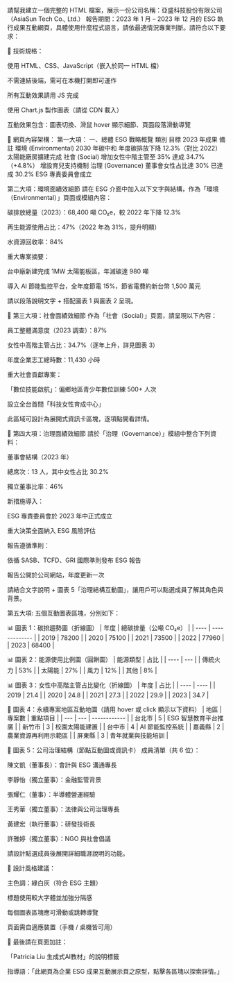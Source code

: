 請幫我建立一個完整的 HTML 檔案，展示一份公司名稱：亞盛科技股份有限公司（AsiaSun Tech Co., Ltd.）
報告期間：2023 年 1 月 – 2023 年 12 月的 ESG 執行成果互動網頁，具體使用什麼程式語言，請依最適情況專業判斷。請符合以下要求：

🔧 技術規格：

使用 HTML、CSS、JavaScript（嵌入於同一 HTML 檔）

不需連結後端，需可在本機打開即可運作

所有互動效果請用 JS 完成

使用 Chart.js 製作圖表（請從 CDN 載入）

互動效果包含：圖表切換、滑鼠 hover 顯示細節、頁面段落滑動導覽

📘 網頁內容架構：
第一大項：
一、總體 ESG 戰略概覽
類別	目標	2023 年成果	備註
環境 (Environmental)	2030 年碳中和	年度碳排放下降 12.3%（對比 2022）	太陽能廠房擴建完成
社會 (Social)	增加女性中階主管至 35%	達成 34.7%（+4.8%）	增設育兒支持機制
治理 (Governance)	董事會女性占比達 30%	已達成 30.2%	ESG 專責委員會成立

第二大項：環境面績效細節
請在 ESG 介面中加入以下文字與結構，作為「環境（Environmental）」頁面或模組內容：

碳排放總量（2023）：68,400 噸 CO₂e，較 2022 年下降 12.3%

再生能源使用占比：47%（2022 年為 31%，提升明顯）

水資源回收率：84%

重大專案摘要：

台中廠新建完成 1MW 太陽能板區，年減碳達 980 噸

導入 AI 節能監控平台，全年度節電 15%，節省電費約新台幣 1,500 萬元

請以段落說明文字 + 搭配圖表 1 與圖表 2 呈現。

👥 第三大項：社會面績效細節
作為「社會（Social）」頁面，請呈現以下內容：

員工整體滿意度（2023 調查）：87%

女性中高階主管占比：34.7%（逐年上升，詳見圖表 3）

年度企業志工總時數：11,430 小時

重大社會貢獻專案：

「數位技能啟航」：偏鄉地區青少年數位訓練 500+ 人次

設立全台首間「科技女性育成中心」

此區域可設計為展開式資訊卡區塊，逐項點開看詳情。

🧭 第四大項：治理面績效細節
請於「治理（Governance）」模組中整合下列資料：

董事會結構（2023 年）

總席次：13 人，其中女性占比 30.2%

獨立董事比率：46%

新措施導入：

ESG 專責委員會於 2023 年中正式成立

重大決策全面納入 ESG 風險評估

報告遵循準則：

依循 SASB、TCFD、GRI 國際準則發布 ESG 報告

報告公開於公司網站，年度更新一次

請結合文字說明 + 圖表 5「治理結構互動圖」，讓用戶可以點選成員了解其角色與背景。

第五大項: 五個互動圖表區塊，分別如下：

📊 圖表 1：碳排趨勢圖（折線圖）
| 年度   | 總碳排量（公噸 CO₂e） |
| ---- | ------------- |
| 2019 | 78200         |
| 2020 | 75100         |
| 2021 | 73500         |
| 2022 | 77960         |
| 2023 | 68400         |

📊 圖表 2：能源使用比例圖（圓餅圖）
| 能源類型 | 占比  |
| ---- | --- |
| 傳統火力 | 53% |
| 太陽能  | 27% |
| 風力   | 12% |
| 其他   | 8%  |

📊 圖表 3：女性中高階主管占比變化（折線圖）
| 年度   | 占比   |
| ---- | ---- |
| 2019 | 21.4 |
| 2020 | 24.8 |
| 2021 | 27.3 |
| 2022 | 29.9 |
| 2023 | 34.7 |

📍 圖表 4：永續專案地區互動地圖（請用 hover 或 click 顯示以下資料）
| 地區  | 專案數 | 重點項目         |
| --- | --- | ------------ |
| 台北市 | 5   | ESG 智慧教育平台推廣 |
| 新竹市 | 3   | 校園太陽能建置      |
| 台中市 | 4   | AI 節能監控系統    |
| 嘉義縣 | 2   | 農業資源再利用示範區   |
| 屏東縣 | 3   | 青年就業與技能培訓    |

👥 圖表 5：公司治理結構（節點互動圖或資訊卡）
成員清單（共 6 位）：

陳文凱（董事長）：會計與 ESG 溝通專長

李靜怡（獨立董事）：金融監管背景

張耀仁（董事）：半導體營運經驗

王秀華（獨立董事）：法律與公司治理專長

黃建宏（執行董事）：研發技術長

許雅婷（獨立董事）：NGO 與社會倡議

請設計點選成員後展開詳細職涯說明的功能。

🎨 設計風格建議：

主色調：綠白灰（符合 ESG 主題）

標題使用較大字體並加強分隔感

每個圖表區塊應可滑動或跳轉導覽

頁面需自適應裝置（手機 / 桌機皆可用）

🧪 最後請在頁面加註：

「Patricia Liu 生成式AI教材」的說明標籤

指導語：「此網頁為企業 ESG 成果互動展示頁之原型，點擊各區塊以探索詳情。」
